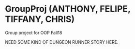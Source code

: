 # GroupProj (ANTHONY, FELIPE, TIFFANY, CHRIS)
Group project for OOP Fall18


NEED SOME KIND OF DUNGEON RUNNER STORY HERE.
